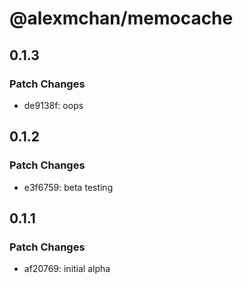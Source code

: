 # @alexmchan/memocache

## 0.1.3

### Patch Changes

- de9138f: oops

## 0.1.2

### Patch Changes

- e3f6759: beta testing

## 0.1.1

### Patch Changes

- af20769: initial alpha
